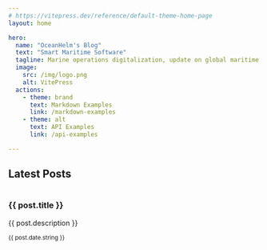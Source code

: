```yaml
---
# https://vitepress.dev/reference/default-theme-home-page
layout: home

hero:
  name: "OceanHelm's Blog"
  text: "Smart Maritime Software"
  tagline: Marine operations digitalization, update on global maritime news and OceanHelm.
  image:
    src: /img/logo.png
    alt: VitePress
  actions:
    - theme: brand
      text: Markdown Examples
      link: /markdown-examples
    - theme: alt
      text: API Examples
      link: /api-examples

---
```


## Latest Posts

<script setup>
import { data as posts } from './.vitepress/posts.data.ts'
</script>

<div class="posts-grid">
  <div v-for="post in posts" :key="post.slug" class="post-card">
    <img v-if="post.image" :src="post.image" :alt="post.title" />
    <h3><a :href="post.url">{{ post.title }}</a></h3>
    <p>{{ post.description }}</p>
    <small>{{ post.date.string }}</small>
  </div>
</div>
